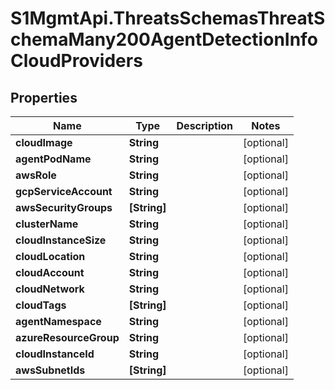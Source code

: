 # S1MgmtApi.ThreatsSchemasThreatSchemaMany200AgentDetectionInfoCloudProviders

## Properties
Name | Type | Description | Notes
------------ | ------------- | ------------- | -------------
**cloudImage** | **String** |  | [optional] 
**agentPodName** | **String** |  | [optional] 
**awsRole** | **String** |  | [optional] 
**gcpServiceAccount** | **String** |  | [optional] 
**awsSecurityGroups** | **[String]** |  | [optional] 
**clusterName** | **String** |  | [optional] 
**cloudInstanceSize** | **String** |  | [optional] 
**cloudLocation** | **String** |  | [optional] 
**cloudAccount** | **String** |  | [optional] 
**cloudNetwork** | **String** |  | [optional] 
**cloudTags** | **[String]** |  | [optional] 
**agentNamespace** | **String** |  | [optional] 
**azureResourceGroup** | **String** |  | [optional] 
**cloudInstanceId** | **String** |  | [optional] 
**awsSubnetIds** | **[String]** |  | [optional] 


